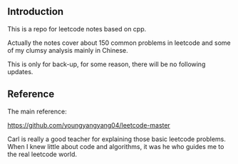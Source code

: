 ## Introduction

This is a repo for leetcode notes based on cpp.

Actually the notes cover about 150 common problems in leetcode and some of my clumsy analysis mainly in Chinese.

This is only for back-up, for some reason, there will be no following updates. 

## Reference

The main reference: 

https://github.com/youngyangyang04/leetcode-master

Carl is really a good teacher for explaining those basic leetcode problems. When I knew little about code and algorithms, it was he who guides me to the real leetcode world. 

